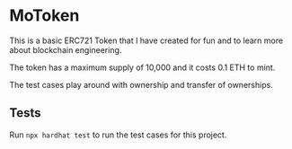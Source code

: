 # MoToken
This is a basic ERC721 Token that I have created for fun and to learn more about blockchain engineering.

The token has a maximum supply of 10,000 and it costs 0.1 ETH to mint.

The test cases play around with ownership and transfer of ownerships.

## Tests
Run ```npx hardhat test``` to run the test cases for this project.